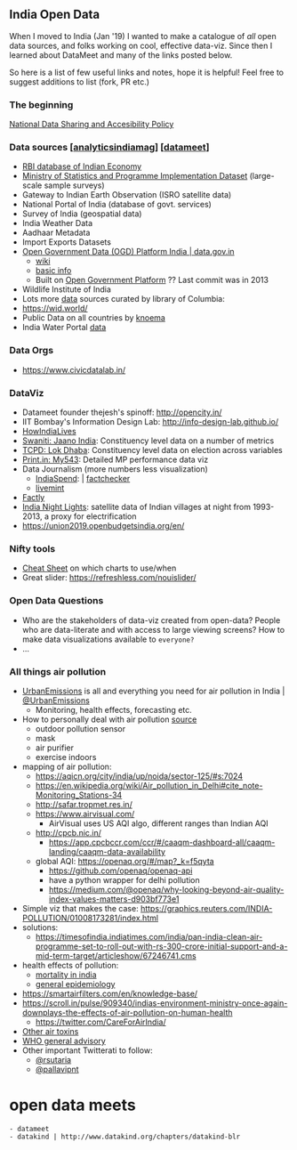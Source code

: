 ## India Open Data

When I moved to India (Jan '19) I wanted to make a catalogue of _all_ open data sources, and folks working on cool, effective data-viz. Since then I learned about DataMeet and many of the links posted below. 

So here is a list of few useful links and notes, hope it is helpful!
Feel free to suggest additions to list (fork, PR etc.)

### The beginning
[National Data Sharing and Accesibility Policy](http://www.dst.gov.in/national-data-sharing-and-accessibility-policy-0)

### Data sources [[analyticsindiamag](https://www.analyticsindiamag.com/top-10-indian-government-datasets-that-you-can-use-for-analytics-projects/)]    [[datameet](http://datameet.org/wiki/catalog)]
- [RBI database of Indian Economy](https://dbie.rbi.org.in/DBIE/dbie.rbi?site=home)
- [Ministry of Statistics and Programme Implementation Dataset](http://mospi.nic.in/data) (large-scale sample surveys)
- Gateway to Indian Earth Observation (ISRO satellite data)
- National Portal of India (database of govt. services)
- Survey of India (geospatial data)
- India Weather Data
- Aadhaar Metadata
- Import Exports Datasets
- [Open Government Data (OGD) Platform India | data.gov.in](https://data.gov.in/)
    - [wiki](https://en.wikipedia.org/wiki/Data.gov.in)
    - [basic info](http://meity.gov.in/open-data)
    - Built on [Open Government Platform](https://github.com/opengovplatform/opengovplatform-beta) ?? Last commit was in 2013
- Wildlife Institute of India 
- Lots more [data](https://guides.library.columbia.edu/sasia-india/data
) sources curated by library of Columbia: 
- https://wid.world/
- Public Data on all countries by [knoema](https://knoema.com/atlas/India)
- India Water Portal [data](https://www.indiawaterportal.org/data)

### Data Orgs
- https://www.civicdatalab.in/

### DataViz
- Datameet founder thejesh's spinoff: http://opencity.in/
- IIT Bombay's Information Design Lab: http://info-design-lab.github.io/
- [HowIndiaLives](https://howindialives.com)
- [Swaniti: Jaano India](https://jaanoindia.swaniti.org): Constituency level data on a number of metrics
- [TCPD: Lok Dhaba](http://lokdhaba.ashoka.edu.in/LokDhaba-Shiny/): Constituency level data on election across variables
- [Print.in: My543](https://theprint.in/my543-lok-sabha-elections2019/): Detailed MP performance data viz
- Data Journalism (more numbers less visualization)
    - [IndiaSpend](https://indiaspend.com): | [factchecker](https://factchecker.in)
    - [livemint](https://livemint.com)
- [Factly](https://factly.in)
- [India Night Lights](http://india.nightlights.io/#/nation/2007/12): satellite data of Indian villages at night from 1993-2013, a proxy for electrification
- https://union2019.openbudgetsindia.org/en/

### Nifty tools
- [Cheat Sheet](./Franconeri_ExperCeptionDotNet_ChartChooser.pdf) on which charts to use/when
- Great slider: https://refreshless.com/nouislider/

### Open Data Questions
- Who are the stakeholders of data-viz created from open-data? People who are data-literate and with access to large viewing screens? How to make data visualizations available to ```everyone?```
- ...

### All things air pollution
- [UrbanEmissions](urbanemmissions.info) is all and everything you need for air pollution in India | [@UrbanEmissions](https://twitter.com/UrbanEmissions)
    - Monitoring, health effects, forecasting etc.
- How to personally deal with air pollution [source](https://www.firstpost.com/tech/news-analysis/delhi-air-pollution-six-smart-ways-to-deal-with-bad-air-in-your-city-and-home-5480791.html)
    - outdoor pollution sensor
    - mask
    - air purifier
    - exercise indoors
- mapping of air pollution:
    - https://aqicn.org/city/india/up/noida/sector-125/#s:7024
    - https://en.wikipedia.org/wiki/Air_pollution_in_Delhi#cite_note-Monitoring_Stations-34
    - http://safar.tropmet.res.in/
    - https://www.airvisual.com/
        - AirVisual uses US AQI algo, different ranges than Indian AQI
    - http://cpcb.nic.in/
        - https://app.cpcbccr.com/ccr/#/caaqm-dashboard-all/caaqm-landing/caaqm-data-availability
    - global AQI: https://openaq.org/#/map?_k=f5qyta
        - https://github.com/openaq/openaq-api
        - have a python wrapper for delhi pollution
        - https://medium.com/@openaq/why-looking-beyond-air-quality-index-values-matters-d903bf773e1
- Simple viz that makes the case: https://graphics.reuters.com/INDIA-POLLUTION/01008173281/index.html
- solutions:
    - https://timesofindia.indiatimes.com/india/pan-india-clean-air-programme-set-to-roll-out-with-rs-300-crore-initial-support-and-a-mid-term-target/articleshow/67246741.cms
- health effects of pollution: 
    - [mortality in india](https://agupubs.onlinelibrary.wiley.com/doi/full/10.1002/2016GL068949)
    - [general epidemiology](https://www.ncbi.nlm.nih.gov/pmc/articles/PMC4740125/)
- https://smartairfilters.com/en/knowledge-base/
- https://scroll.in/pulse/909340/indias-environment-ministry-once-again-downplays-the-effects-of-air-pollution-on-human-health
    - https://twitter.com/CareForAirIndia/
- [Other air toxins](https://timesofindia.indiatimes.com/city/delhi/delhi-air-rich-in-3-toxins-that-can-cause-brain-damage-study/articleshow/67579984.cms)
- [WHO general advisory](https://www.who.int/news-room/fact-sheets/detail/ambient-(outdoor)-air-quality-and-health?fbclid=IwAR16qHodpLTeOCBZ2nd6QkVOyocq-Li8MDKXOa22mrFvwRSsgzOAn9fNEmM)
- Other important Twitterati to follow:
    - [@rsutaria](https://twitter.com/rsutaria)
    - [@pallavipnt](https://twitter.com/pallavipnt)

# open data meets
    - datameet
    - datakind | http://www.datakind.org/chapters/datakind-blr
